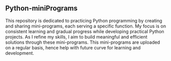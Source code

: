 ## Python-miniPrograms
This repository is dedicated to practicing Python programming by creating and sharing mini-programs, each serving a specific function. My focus is on consistent learning and gradual progress while developing practical Python projects. As I refine my skills, I aim to build meaningful and efficient solutions through these mini-programs.
This mini-programs are uploaded on a regular basis, hence help with future curve for learning and development. 
